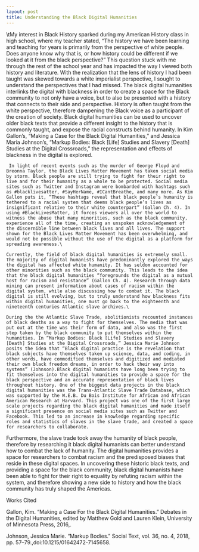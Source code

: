 ```yaml
---
layout: post
title: Understanding the Black Digital Humanities
--- 
```

\tMy interest in Black History sparked during my American History class in high school, where my teacher stated, “The history we have been learning and teaching for years is primarily from the perspective of white people. Does anyone know why that is, or how history could be different if we looked at it from the black perspective?” This question stuck with me through the rest of the school year and has impacted the way I viewed both history and literature. With the realization that the lens of history I had been taught was skewed towards a white imperialist perspective, I sought to understand the perspectives that I had missed. The black digital humanities interlinks the digital with blackness in order to create a space for the Black community to not only have a voice, but to also be presented with a history that connects to their side and perspective. History is often taught from the white perspective, therefore dampening the Black voice as a participant of the creation of society. Black digital humanities can be used to uncover older black texts that provide a different insight to the history that is commonly taught, and expose the racial constructs behind humanity. In Kim Gallon’s, “Making a Case for the Black Digital Humanities,” and Jessica Maria Johnson’s, “Markup Bodies: Black [Life] Studies and Slavery [Death] Studies at the Digital Crossroads,” the representation and effects of blackness in the digital is explored. 

     In light of recent events such as the murder of George Floyd and Breonna Taylor, the Black Lives Matter Movement has taken social media by storm. Black people are still trying to fight for their right to live and for their humanity as a whole to be protected. Social media sites such as Twitter and Instagram were bombarded with hashtags such as #blacklivesatter, #SayHerName, #ICantBreathe, and many more. As Kim Gallon puts it, “These hashtags reveal that black people’s humanity is tethered to a racial system that deems black people’s lives as insignificant relative to their white counterpart” (Gallon Ch. 4). In using #BlackLivesMatter, it forces viewers all over the world to witness the abuse that many minorities, such as the black community, experience all of the time, creating an unspoken acknowledgement of the discernible line between black lives and all lives. The support shown for the Black Lives Matter Movement has been overwhelming, and would not be possible without the use of the digital as a platform for spreading awareness.\   

	Currently, the field of black digital humanities is extremely small. The majority of digital humanists have predominantly explored the ways the digital has affected white humanity. It has seldom accounted for other minorities such as the black community. This leads to the idea that the black digital humanities “foregrounds the digital as a mutual host for racism and resistance” (Gallon Ch. 4). Research through data mining can present information about cases of racism within the digital system, while also discussing how to combat it. The black digital is still evolving, but to truly understand how blackness fits within digital humanities, one must go back to the eighteenth and nineteenth centuries Atlantic slave archives.\  

	During the the Atlantic Slave Trade, abolitionists recounted instances of black deaths as a way to fight for themselves. The media that was put out at the time was their form of data, and also was the first step taken by the black community to put themselves within the humanities. In “Markup Bodies: Black [Life] Studies and Slavery [Death] Studies at the Digital Crossroads,” Jessica Marie Johnson posits the idea that “Black digital practice is the revelation that black subjects have themselves taken up science, data, and coding, in other words, have commodified themselves and digitized and mediated their own black freedom dreams, in order to hack their way into systems” (Johnson).Black digital humanists have long been trying to fit themselves into the digital humanities to provide a space for the black perspective and an accurate representation of black lives throughout history. One of the biggest data projects in the black digital humanities was the Trans-Atlantic Slave Trade Database, which was supported by the W.E.B. Du Bois Institute for African and African American Research at Harvard. This project was one of the first large scale projects regarding the black digital humanities and made itself a significant presence on social media sites such as Twitter and Facebook. This led to an increase in knowledge regarding specific roles and statistics of slaves in the slave trade, and created a space for researchers to collaborate.

Furthermore, the slave trade took away the humanity of black people, therefore by researching it black digital humanists can better understand how to combat the lack of humanity. The digital humanities provides a space for researchers to combat racism and the predisposed biases that reside in these digital spaces. In uncovering these historic black texts, and providing a space for the black community, black digital humanists have been able to fight for their right to equality by refuting racism within the system, and therefore showing a new side to history and how the black community has truly shaped the Americas.  

Works Cited

Gallon, Kim. “Making a Case For the Black Digital Humanities.” Debates in the Digital Humanities, edited by Matthew Gold and Lauren Klein, University of Minnesota Press, 2016,.  

Johnson, Jessica Marie. “Markup Bodies.” Social Text, vol. 36, no. 4, 2018, pp. 57–79.,doi:10.1215/01642472-7145658. 